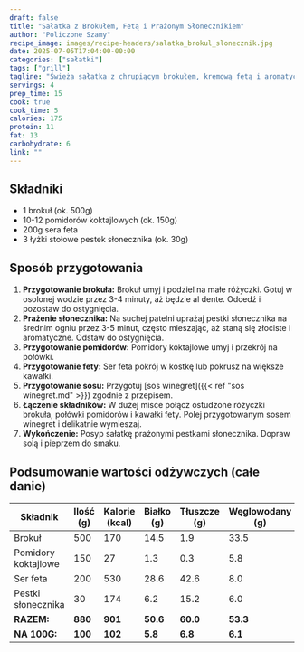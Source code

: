 ```yaml
---
draft: false  
title: "Sałatka z Brokułem, Fetą i Prażonym Słonecznikiem"  
author: "Policzone Szamy"  
recipe_image: images/recipe-headers/salatka_brokul_slonecznik.jpg  
date: 2025-07-05T17:04:00-00:00  
categories: ["sałatki"]  
tags: ["grill"]  
tagline: "Świeża sałatka z chrupiącym brokułem, kremową fetą i aromatycznym prażonym słonecznikiem."  
servings: 4  
prep_time: 15  
cook: true  
cook_time: 5  
calories: 175
protein: 11
fat: 13
carbohydrate: 6 
link: ""  
---
```


## Składniki
*   1 brokuł (ok. 500g)  
*   10-12 pomidorów koktajlowych (ok. 150g)  
*   200g sera feta  
*   3 łyżki stołowe pestek słonecznika (ok. 30g)  

## Sposób przygotowania
1.  **Przygotowanie brokuła:** Brokuł umyj i podziel na małe różyczki. Gotuj w osolonej wodzie przez 3-4 minuty, aż będzie al dente. Odcedź i pozostaw do ostygnięcia.  
2.  **Prażenie słonecznika:** Na suchej patelni uprażaj pestki słonecznika na średnim ogniu przez 3-5 minut, często mieszając, aż staną się złociste i aromatyczne. Odstaw do ostygnięcia.  
3.  **Przygotowanie pomidorów:** Pomidory koktajlowe umyj i przekrój na połówki.  
4.  **Przygotowanie fety:** Ser feta pokrój w kostkę lub pokrusz na większe kawałki.  
5.  **Przygotowanie sosu:** Przygotuj [sos winegret]({{< ref "sos winegret.md" >}}) zgodnie z przepisem.  
6.  **Łączenie składników:** W dużej misce połącz ostudzone różyczki brokuła, połówki pomidorów i kawałki fety. Polej przygotowanym sosem winegret i delikatnie wymieszaj.  
7.  **Wykończenie:** Posyp sałatkę prażonymi pestkami słonecznika. Dopraw solą i pieprzem do smaku.  

## Podsumowanie wartości odżywczych (całe danie)

| Składnik           | Ilość (g) | Kalorie (kcal) | Białko (g) | Tłuszcze (g) | Węglowodany (g) |
|--------------------|-----------|----------------|------------|--------------|-----------------|
| Brokuł             | 500       | 170            | 14.5       | 1.9          | 33.5            |
| Pomidory koktajlowe| 150       | 27             | 1.3        | 0.3          | 5.8             |
| Ser feta           | 200       | 530            | 28.6       | 42.6         | 8.0             |
| Pestki słonecznika | 30        | 174            | 6.2        | 15.2         | 6.0             |
| **RAZEM:**         | **880**   | **901**        | **50.6**   | **60.0**     | **53.3**        |
| **NA 100G:**       | **100**   | **102**        | **5.8**    | **6.8**      | **6.1**         |